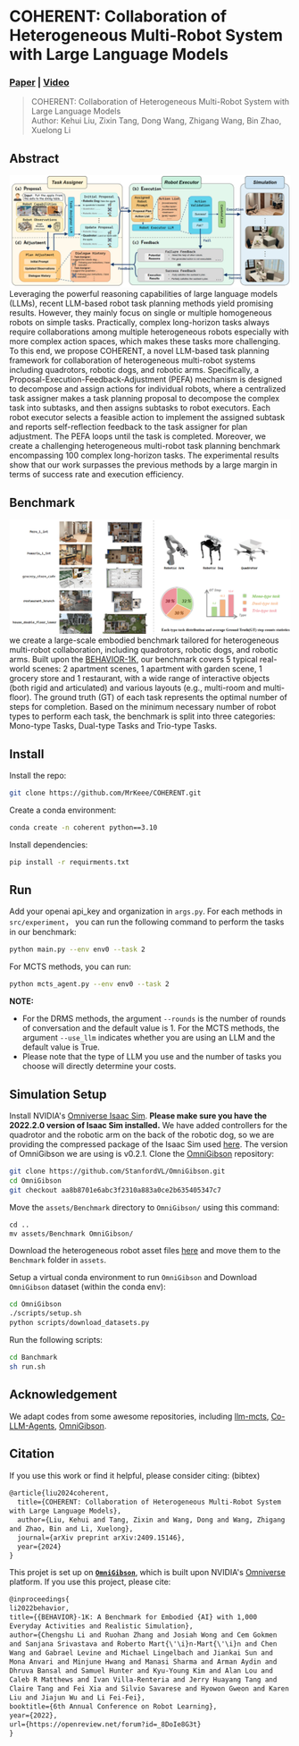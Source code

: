 # COHERENT: Collaboration of Heterogeneous Multi-Robot System with Large Language Models

### [Paper](https://arxiv.org/abs/2409.15146) | [Video](https://youtu.be/dV1J-VXdEJA)

> COHERENT: Collaboration of Heterogeneous Multi-Robot System with Large Language Models <br />
> Author: Kehui Liu, Zixin Tang, Dong Wang, Zhigang Wang, Bin Zhao, Xuelong Li
>
<!-- <p align="center">
  <a href="">
    <img src="./media/xx.gif" alt="Logo" width="80%">
  </a>
</p> -->
## Abstract
![Figure](media/COHERENT.jpg)
Leveraging the powerful reasoning capabilities of large language models (LLMs), recent LLM-based robot task planning methods yield promising results. However, they mainly focus on single or multiple homogeneous robots on simple tasks. Practically, complex long-horizon tasks always require collaborations among multiple heterogeneous robots especially with more complex action spaces, which makes these tasks more challenging. To this end, we propose COHERENT, a novel LLM-based task planning framework for collaboration of heterogeneous multi-robot systems including quadrotors, robotic dogs, and robotic arms. Specifically, a Proposal-Execution-Feedback-Adjustment (PEFA) mechanism is designed to decompose and assign actions for individual robots, where a centralized task assigner makes a task planning proposal to decompose the complex task into subtasks, and then assigns subtasks to robot executors. Each robot executor selects a feasible action to implement the assigned subtask and reports self-reflection feedback to the task assigner for plan adjustment. The PEFA loops until the task is completed. Moreover, we create a challenging heterogeneous multi-robot task planning benchmark encompassing 100 complex long-horizon tasks. The experimental results show that our work surpasses the previous methods by a large margin in terms of success rate and execution efficiency.

## Benchmark
![Figure](media/benchmark.png) 
we create a large-scale embodied benchmark tailored for heterogeneous multi-robot collaboration, including quadrotors, robotic dogs, and robotic arms. Built upon the [BEHAVIOR-1K](https://behavior.stanford.edu/behavior-1k), our benchmark covers 5 typical real-world scenes: 2 apartment scenes, 1 apartment with garden scene, 1 grocery store and 1 restaurant, with a wide range of interactive objects (both rigid and articulated) and various layouts (e.g., multi-room and multi-floor). The ground truth (GT) of each task represents the optimal number of steps for completion. Based on the minimum necessary number of robot types to perform each task, the benchmark is split into three categories: Mono-type Tasks, Dual-type Tasks and Trio-type Tasks.

## Install
Install the repo:
```bash
git clone https://github.com/MrKeee/COHERENT.git
```
Create a conda environment:
```bash
conda create -n coherent python==3.10
```
Install dependencies:
```bash
pip install -r requirments.txt
```
## Run
Add your openai api_key and organization in `args.py`.
For each methods in `src/experiment`， you can run the following command to perform the tasks in our benchmark:
```bash
python main.py --env env0 --task 2
```
For MCTS methods, you can run:
```bash
python mcts_agent.py --env env0 --task 2
```

**NOTE:**
- For the DRMS methods, the argument `--rounds` is the number of rounds of conversation and the default value is 1. For the MCTS methods,  the argument `--use_llm` indicates whether you are using an LLM and the default value is True.
- Please note that the type of LLM you use and the number of tasks you choose will directly determine your costs.

## Simulation Setup
Install NVIDIA's [Omniverse Isaac Sim](https://docs.omniverse.nvidia.com/app_isaacsim/app_isaacsim/install_workstation.html). **Please make sure you have the 2022.2.0 version of Isaac Sim installed.** We have added controllers for the quadrotor and the robotic arm on the back of the robotic dog, so we are providing the compressed package of the Isaac Sim used [here](https://drive.google.com/file/d/1wmqztsn8vwgHB_fL4LMamfuiDY7nXrlT/view?usp=drive_link).
The version of OmniGibson we are using is v0.2.1. Clone the [OmniGibson](https://github.com/StanfordVL/OmniGibson) repository:
```bash
git clone https://github.com/StanfordVL/OmniGibson.git
cd OmniGibson
git checkout aa8b8701e6abc3f2310a883a0ce2b635405347c7
```
Move the `assets/Benchmark` directory to `OmniGibson/` using this command:
```
cd ..
mv assets/Benchmark OmniGibson/
```
Download the heterogeneous robot asset files [here](https://drive.google.com/drive/folders/1CRX7mNndvNpty7dC37yHDOr25a0Xc-Ge?usp=drive_link) and move them to the `Benchmark` folder in `assets`.

Setup a virtual conda environment to run `OmniGibson` and Download `OmniGibson` dataset (within the conda env):
```bash
cd OmniGibson
./scripts/setup.sh 
python scripts/download_datasets.py
```
Run the following scripts:
```bash
cd Banchmark
sh run.sh
```


## Acknowledgement
We adapt codes from some awesome repositories, including [llm-mcts](https://github.com/1989Ryan/llm-mcts), [Co-LLM-Agents](https://github.com/1989Ryan/llm-mcts), [OmniGibson](https://github.com/StanfordVL/OmniGibson).

## Citation

If you use this work or find it helpful, please consider citing: (bibtex)
```
@article{liu2024coherent,
  title={COHERENT: Collaboration of Heterogeneous Multi-Robot System with Large Language Models},
  author={Liu, Kehui and Tang, Zixin and Wang, Dong and Wang, Zhigang and Zhao, Bin and Li, Xuelong},
  journal={arXiv preprint arXiv:2409.15146},
  year={2024}
}
```

This projet is set up on [**`OmniGibson`**](OmniGibson), which is built upon NVIDIA's [Omniverse](https://www.nvidia.com/en-us/omniverse/) platform. If you use this project, please cite:
```
@inproceedings{
li2022behavior,
title={{BEHAVIOR}-1K: A Benchmark for Embodied {AI} with 1,000 Everyday Activities and Realistic Simulation},
author={Chengshu Li and Ruohan Zhang and Josiah Wong and Cem Gokmen and Sanjana Srivastava and Roberto Mart{\'\i}n-Mart{\'\i}n and Chen Wang and Gabrael Levine and Michael Lingelbach and Jiankai Sun and Mona Anvari and Minjune Hwang and Manasi Sharma and Arman Aydin and Dhruva Bansal and Samuel Hunter and Kyu-Young Kim and Alan Lou and Caleb R Matthews and Ivan Villa-Renteria and Jerry Huayang Tang and Claire Tang and Fei Xia and Silvio Savarese and Hyowon Gweon and Karen Liu and Jiajun Wu and Li Fei-Fei},
booktitle={6th Annual Conference on Robot Learning},
year={2022},
url={https://openreview.net/forum?id=_8DoIe8G3t}
}
```

